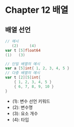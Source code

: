 # Chapter 12 배열

## 배열 선언

```go
// 예시
   (2)     (4)
var t [5]float64
(1)   (3)

// 단일 배열의 예시
var a [5]int{ 1, 2, 3, 4, 5 }
// 다중 배열의 예시
var t [2][5]int{
    { 1, 2, 3, 4, 5 }
    { 6, 7, 8, 9, 10 }
}
```

 * (1): 변수 선언 키워드
 * (2): 변수명
 * (3): 요소 개수
 * (4): 타입
